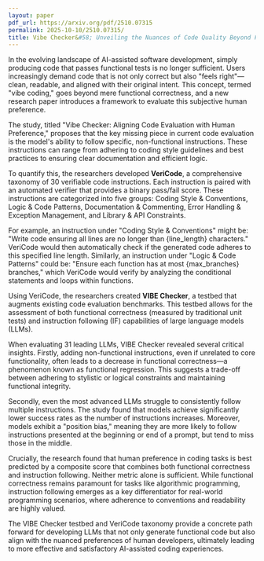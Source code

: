 ```yaml
---
layout: paper
pdf_url: https://arxiv.org/pdf/2510.07315
permalink: 2025-10-10/2510.07315/
title: Vibe Checker&#58; Unveiling the Nuances of Code Quality Beyond Functionality
---
```




In the evolving landscape of AI-assisted software development, simply producing code that passes functional tests is no longer sufficient. Users increasingly demand code that is not only correct but also "feels right"—clean, readable, and aligned with their original intent. This concept, termed "vibe coding," goes beyond mere functional correctness, and a new research paper introduces a framework to evaluate this subjective human preference.

The study, titled "Vibe Checker: Aligning Code Evaluation with Human Preference," proposes that the key missing piece in current code evaluation is the model's ability to follow specific, non-functional instructions. These instructions can range from adhering to coding style guidelines and best practices to ensuring clear documentation and efficient logic.

To quantify this, the researchers developed **VeriCode**, a comprehensive taxonomy of 30 verifiable code instructions. Each instruction is paired with an automated verifier that provides a binary pass/fail score. These instructions are categorized into five groups: Coding Style & Conventions, Logic & Code Patterns, Documentation & Commenting, Error Handling & Exception Management, and Library & API Constraints.

For example, an instruction under "Coding Style & Conventions" might be: "Write code ensuring all lines are no longer than {line_length} characters." VeriCode would then automatically check if the generated code adheres to this specified line length. Similarly, an instruction under "Logic & Code Patterns" could be: "Ensure each function has at most {max_branches} branches," which VeriCode would verify by analyzing the conditional statements and loops within functions.

Using VeriCode, the researchers created **VIBE Checker**, a testbed that augments existing code evaluation benchmarks. This testbed allows for the assessment of both functional correctness (measured by traditional unit tests) and instruction following (IF) capabilities of large language models (LLMs).

When evaluating 31 leading LLMs, VIBE Checker revealed several critical insights. Firstly, adding non-functional instructions, even if unrelated to core functionality, often leads to a decrease in functional correctness—a phenomenon known as functional regression. This suggests a trade-off between adhering to stylistic or logical constraints and maintaining functional integrity.

Secondly, even the most advanced LLMs struggle to consistently follow multiple instructions. The study found that models achieve significantly lower success rates as the number of instructions increases. Moreover, models exhibit a "position bias," meaning they are more likely to follow instructions presented at the beginning or end of a prompt, but tend to miss those in the middle.

Crucially, the research found that human preference in coding tasks is best predicted by a composite score that combines both functional correctness and instruction following. Neither metric alone is sufficient. While functional correctness remains paramount for tasks like algorithmic programming, instruction following emerges as a key differentiator for real-world programming scenarios, where adherence to conventions and readability are highly valued.

The VIBE Checker testbed and VeriCode taxonomy provide a concrete path forward for developing LLMs that not only generate functional code but also align with the nuanced preferences of human developers, ultimately leading to more effective and satisfactory AI-assisted coding experiences.